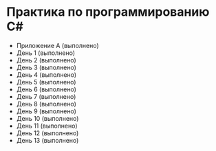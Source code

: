 # Практика по программированию C#
* Приложение А (выполнено)
* День 1 (выполнено)
* День 2 (выполнено)
* День 3 (выполнено)
* День 4 (выполнено)
* День 5 (выполнено)
* День 6 (выполнено)
* День 7 (выполнено)
* День 8 (выполнено)
* День 9 (выполнено)
* День 10 (выполнено)
* День 11 (выполнено)
* День 12 (выполнено)
* День 13 (выполнено)
